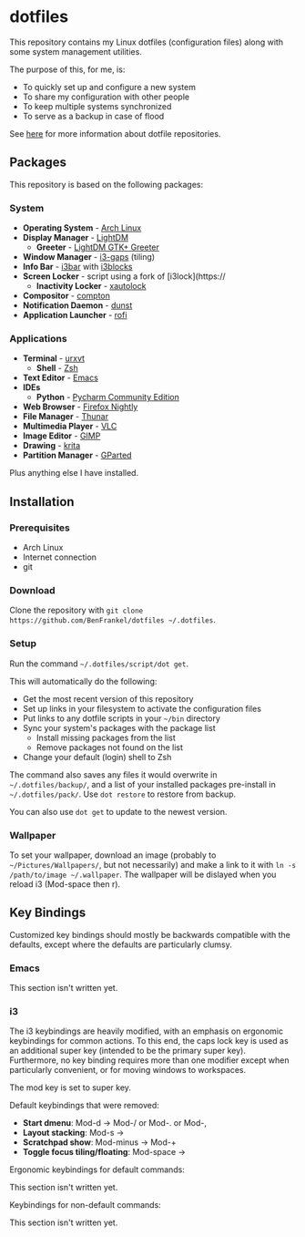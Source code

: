 # dotfiles

This repository contains my Linux dotfiles (configuration files) along with some system management utilities.

The purpose of this, for me, is:

- To quickly set up and configure a new system
- To share my configuration with other people
- To keep multiple systems synchronized
- To serve as a backup in case of flood

See [here](https://dotfiles.github.io) for more information about dotfile repositories.


## Packages

This repository is based on the following packages:


### System

- **Operating System** - [Arch Linux](https://archlinux.org)
- **Display Manager** - [LightDM](https://freedesktop.org/wiki/Software/LightDM)
    - **Greeter** - [LightDM GTK+ Greeter](https://launchpad.net/lightdm-gtk-greeter)
- **Window Manager** - [i3-gaps](https://github.com/Airblader/i3) (tiling)
- **Info Bar** - [i3bar](https://i3wm.org/i3bar) with [i3blocks](https://vivien.github.io/i3blocks)
- **Screen Locker** - script using a fork of [i3lock](https://
    - **Inactivity Locker** - [xautolock](https://freecode.com/projects/xautolock)
- **Compositor** - [compton](https://github.com/chjj/compton)
- **Notification Daemon** - [dunst](https://dunst-project.org)
- **Application Launcher** - [rofi](https://davedavenport.github.io/rofi)


### Applications

- **Terminal** - [urxvt](https://rxvt.sourceforge.net)
    - **Shell** - [Zsh](https://zsh.sourceforge.net)
- **Text Editor** - [Emacs](https://gnu.org/software/emacs)
- **IDEs**
    - **Python** - [Pycharm Community Edition](https://jetbrains.com/pycharm)
- **Web Browser** - [Firefox Nightly](https://mozilla.org/en-US/firefox/channel/desktop)
- **File Manager** - [Thunar](https://git.xfce.org/xfe/thunar)
- **Multimedia Player** - [VLC](https://videolan.org/vlc)
- **Image Editor** - [GIMP](https://gimp.org)
- **Drawing** - [krita](https://krita.org)
- **Partition Manager** - [GParted](https://gparted.org)

Plus anything else I have installed.


## Installation


### Prerequisites

- Arch Linux
- Internet connection
- git


### Download

Clone the repository with `git clone https://github.com/BenFrankel/dotfiles ~/.dotfiles`.

### Setup

Run the command `~/.dotfiles/script/dot get`.

This will automatically do the following:

- Get the most recent version of this repository
- Set up links in your filesystem to activate the configuration files
- Put links to any dotfile scripts in your `~/bin` directory
- Sync your system's packages with the package list
    - Install missing packages from the list
    - Remove packages not found on the list
- Change your default (login) shell to Zsh

The command also saves any files it would overwrite in `~/.dotfiles/backup/`, and a list of your installed packages pre-install in `~/.dotfiles/pack/`. Use `dot restore` to restore from backup.

You can also use `dot get` to update to the newest version.

### Wallpaper

To set your wallpaper, download an image (probably to `~/Pictures/Wallpapers/`, but not necessarily) and make a link to it with `ln -s /path/to/image ~/.wallpaper`. The wallpaper will be dislayed when you reload i3 (Mod-space then r).


## Key Bindings

Customized key bindings should mostly be backwards compatible with the defaults, except where the defaults are particularly clumsy.


### Emacs

This section isn't written yet.


### i3

The i3 keybindings are heavily modified, with an emphasis on ergonomic keybindings for common actions. To this end, the caps lock key is used as an additional super key (intended to be the primary super key). Furthermore, no key binding requires more than one modifier except when particularly convenient, or for moving windows to workspaces.

The mod key is set to super key.

Default keybindings that were removed:

- **Start dmenu**: Mod-d -> Mod-/ or Mod-. or Mod-,
- **Layout stacking**: Mod-s -> <removed>
- **Scratchpad show**: Mod-minus -> Mod-+
- **Toggle focus tiling/floating**: Mod-space -> <removed>

Ergonomic keybindings for default commands:

This section isn't written yet.

Keybindings for non-default commands:

This section isn't written yet.


